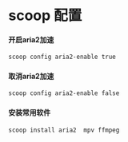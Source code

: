 # scoop 配置


#### 开启aria2加速
```powershell
scoop config aria2-enable true
```

#### 取消aria2加速

```powershell
scoop config aria2-enable false
```

#### 安装常用软件

```powershell
scoop install aria2  mpv ffmpeg  
```

